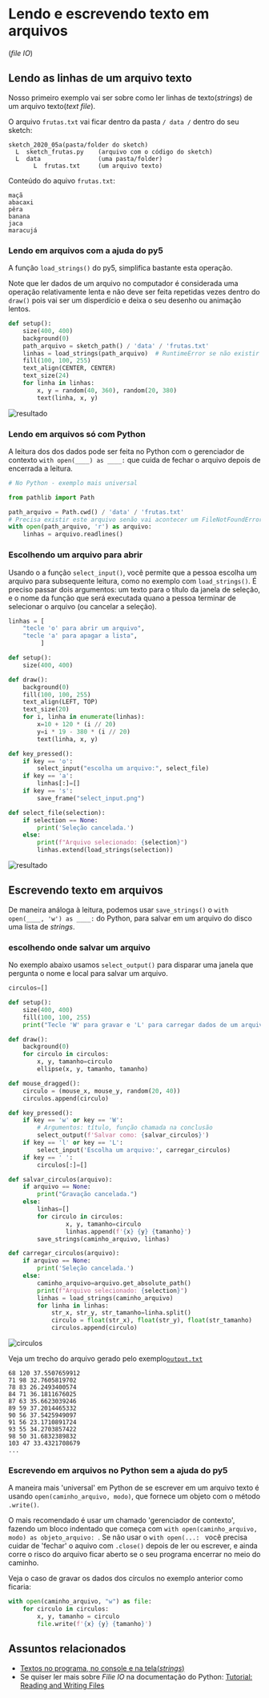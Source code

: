 # Lendo e escrevendo texto em arquivos

 (*file IO*)

## Lendo as linhas de um arquivo texto

Nosso primeiro exemplo vai ser sobre como ler linhas de texto(*strings*) de um arquivo texto(*text file*).

O arquivo `frutas.txt` vai ficar dentro da pasta `/ data /` dentro  do seu sketch:

```
sketch_2020_05a(pasta/folder do sketch)
  L  sketch_frutas.py    (arquivo com o código do sketch)
  L  data                (uma pasta/folder)
       L  frutas.txt     (um arquivo texto)
```

Conteúdo do aquivo `frutas.txt`:

```
maçã
abacaxi
pêra
banana
jaca
maracujá
```

### Lendo em arquivos com a ajuda do py5

A função `load_strings()` do py5, simplifica bastante esta operação.

Note que ler dados de um arquivo no computador é considerada uma operação relativamente lenta e não deve ser feita repetidas vezes dentro do `draw()` pois vai ser um disperdício e deixa o seu desenho ou animação lentos.

```python
def setup():
    size(400, 400)
    background(0)
    path_arquivo = sketch_path() / 'data' / 'frutas.txt'
    linhas = load_strings(path_arquivo)  # RuntimeError se não existir o arquivo
    fill(100, 100, 255)
    text_align(CENTER, CENTER)
    text_size(24)
    for linha in linhas:
        x, y = random(40, 360), random(20, 380)
        text(linha, x, y)
```

![resultado](assets/read_lines.png)

### Lendo em arquivos só com Python

A leitura dos dos dados pode ser feita no Python com o gerenciador de contexto `with open(____) as ____:`  que cuida de fechar o arquivo depois de encerrada a leitura.

```python
# No Python - exemplo mais universal

from pathlib import Path

path_arquivo = Path.cwd() / 'data' / 'frutas.txt'
# Precisa existir este arquivo senão vai acontecer um FileNotFoundError
with open(path_arquivo, 'r') as arquivo:
    linhas = arquivo.readlines()
```

### Escolhendo um arquivo para abrir

Usando o a função `select_input()`,  você permite que a pessoa escolha um arquivo para subsequente leitura, como no exemplo com `load_strings()`. É preciso passar dois argumentos: um texto para o título da janela de seleção, e o nome da função que será executada quano a pessoa terminar de selecionar o arquivo (ou cancelar a seleção).

```python
linhas = [
    "tecle 'o' para abrir um arquivo",
    "tecle 'a' para apagar a lista",
         ]

def setup():
    size(400, 400)

def draw():
    background(0)
    fill(100, 100, 255)
    text_align(LEFT, TOP)
    text_size(20)
    for i, linha in enumerate(linhas):
        x=10 + 120 * (i // 20)
        y=i * 19 - 380 * (i // 20)
        text(linha, x, y)

def key_pressed():
    if key == 'o':
        select_input("escolha um arquivo:", select_file)
    if key == 'a':
        linhas[:]=[]
    if key == 's':
        save_frame("select_input.png")

def select_file(selection):
    if selection == None:
        print('Seleção cancelada.')
    else:
        print(f"Arquivo selecionado: {selection}")
        linhas.extend(load_strings(selection))
```

![resultado](assets/select_input.png)

## Escrevendo texto em arquivos

De maneira análoga à leitura, podemos usar `save_strings()` o `with open(____, 'w') as ____:` do Python, para salvar em um arquivo do disco uma lista de *strings*.

### escolhendo onde salvar um arquivo

No exemplo abaixo usamos `select_output()` para disparar uma janela que pergunta o nome e local para salvar um arquivo.

```python
circulos=[]

def setup():
    size(400, 400)
    fill(100, 100, 255)
    print("Tecle 'W' para gravar e 'L' para carregar dados de um arquivo texto")

def draw():
    background(0)
    for circulo in circulos:
        x, y, tamanho=circulo
        ellipse(x, y, tamanho, tamanho)

def mouse_dragged():
    circulo = (mouse_x, mouse_y, random(20, 40))
    circulos.append(circulo)

def key_pressed():
    if key == 'w' or key == 'W':
        # Argumentos: título, função chamada na conclusão
        select_output(f'Salvar como: {salvar_circulos}')
    if key == 'l' or key == 'L':
        select_input('Escolha um arquivo:', carregar_circulos)
    if key == ' ':
        circulos[:]=[]

def salvar_circulos(arquivo):
    if arquivo == None:
        print("Gravação cancelada.")
    else:
        linhas=[]
        for circulo in circulos:
                x, y, tamanho=circulo
                linhas.append(f'{x} {y} {tamanho}')
        save_strings(caminho_arquivo, linhas)

def carregar_circulos(arquivo):
    if arquivo == None:
        print('Seleção cancelada.')
    else:
        caminho_arquivo=arquivo.get_absolute_path()
        print(f"Arquivo selecionado: {selection}")
        linhas = load_strings(caminho_arquivo)
        for linha in linhas:
            str_x, str_y, str_tamanho=linha.split()
            circulo = float(str_x), float(str_y), float(str_tamanho)
            circulos.append(circulo)
```

![circulos](assets/output.png)

Veja um trecho do arquivo gerado pelo exemplo[`output.txt`](assets/output.txt)

```
68 120 37.5507659912
71 98 32.7605819702
78 83 26.2493400574
84 71 36.1811676025
87 63 35.6623039246
89 59 37.2014465332
90 56 37.5425949097
91 56 23.1710891724
93 55 34.2703857422
98 50 31.6832389832
103 47 33.4321708679
...
```

### Escrevendo em arquivos no Python sem a ajuda do py5

A maneira mais 'universal' em Python de se escrever em um arquivo texto é usando `open(caminho_arquivo, modo)`, que fornece um objeto com o método `.write()`.

O mais recomendado é usar um chamado 'gerenciador de contexto', fazendo um bloco indentado que começa com `with open(caminho_arquivo, modo) as objeto_arquivo: `. Se não usar o `with open(...: ` você precisa cuidar de 'fechar' o aquivo com `.close()` depois de ler ou escrever, e ainda corre o risco do arquivo ficar aberto se o seu programa encerrar no meio do caminho.

Veja o caso de gravar os dados dos círculos no exemplo anterior como ficaria:

```python
with open(caminho_arquivo, "w") as file:
    for circulo in circulos:
        x, y, tamanho = circulo
        file.write(f'{x} {y} {tamanho}')
```

## Assuntos relacionados

* [Textos no programa, no console e na tela(*strings*)](strings_py.md)
* Se quiser ler mais sobre *Filie IO* na documentação do Python: [Tutorial: Reading and Writing Files](https://docs.python.org/3/tutorial/inputoutput.html#reading-and-writing-files)
